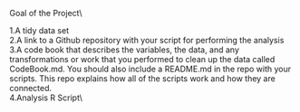 Goal of the Project\

1.A tidy data set\
2.A link to a Github repository with your script for performing the analysis\
3.A code book that describes the variables, the data, and any transformations or work that you performed to clean up the data called CodeBook.md. You should also include a README.md in the repo with your scripts. This repo explains how all of the scripts work and how they are connected.\
4.Analysis R Script\
